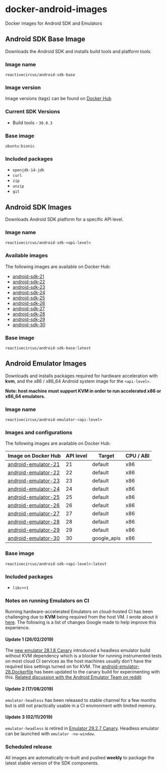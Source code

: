 # docker-android-images

Docker images for Android SDK and Emulators

## Android SDK Base Image

Downloads the Android SDK and installs build tools and platform tools.

### Image name

`reactivecircus/android-sdk-base`

### Image version

Image versions (tags) can be found on [Docker Hub](https://hub.docker.com/r/reactivecircus/android-sdk-base/tags/)

### Current SDK Versions

* Build tools - `30.0.3`

### Base image

`ubuntu:bionic`

### Included packages

* `openjdk-14-jdk`
* `curl`
* `zip`
* `unzip`
* `git`

## Android SDK Images

Downloads Android SDK platform for a specific API level.

### Image name

`reactivecircus/android-sdk-<api-level>`

### Available images

The following images are available on Docker Hub:

- [android-sdk-21](https://hub.docker.com/r/reactivecircus/android-sdk-21/tags/)
- [android-sdk-22](https://hub.docker.com/r/reactivecircus/android-sdk-22/tags/)
- [android-sdk-23](https://hub.docker.com/r/reactivecircus/android-sdk-23/tags/)
- [android-sdk-24](https://hub.docker.com/r/reactivecircus/android-sdk-24/tags/)
- [android-sdk-25](https://hub.docker.com/r/reactivecircus/android-sdk-25/tags/)
- [android-sdk-26](https://hub.docker.com/r/reactivecircus/android-sdk-26/tags/)
- [android-sdk-27](https://hub.docker.com/r/reactivecircus/android-sdk-27/tags/)
- [android-sdk-28](https://hub.docker.com/r/reactivecircus/android-sdk-28/tags/)
- [android-sdk-29](https://hub.docker.com/r/reactivecircus/android-sdk-29/tags/)
- [android-sdk-30](https://hub.docker.com/r/reactivecircus/android-sdk-30/tags/)

### Base image

`reactivecircus/android-sdk-base:latest`

## Android Emulator Images

Downloads and installs packages required for hardware acceleration with **kvm**, and the x86 / x86_64 Android system image for the `<api-level>`.

**Note: host machine must support KVM in order to run accelerated x86 or x86_64 emulators.**

### Image name

`reactivecircus/android-emulator-<api-level>`

### Images and configurations

The following images are available on Docker Hub:

| Image on Docker Hub | API level | Target | CPU / ABI |
|-|-|-|-|
| [android-emulator-21](https://hub.docker.com/r/reactivecircus/android-emulator-21/tags/) | 21 | default | x86 |
| [android-emulator-22](https://hub.docker.com/r/reactivecircus/android-emulator-22/tags/) | 22 | default | x86 |
| [android-emulator-23](https://hub.docker.com/r/reactivecircus/android-emulator-23/tags/) | 23 | default | x86 |
| [android-emulator-24](https://hub.docker.com/r/reactivecircus/android-emulator-24/tags/) | 24 | default | x86 |
| [android-emulator-25](https://hub.docker.com/r/reactivecircus/android-emulator-25/tags/) | 25 | default | x86 |
| [android-emulator-26](https://hub.docker.com/r/reactivecircus/android-emulator-26/tags/) | 26 | default | x86 |
| [android-emulator-27](https://hub.docker.com/r/reactivecircus/android-emulator-27/tags/) | 27 | default | x86 |
| [android-emulator-28](https://hub.docker.com/r/reactivecircus/android-emulator-28/tags/) | 28 | default | x86 |
| [android-emulator-29](https://hub.docker.com/r/reactivecircus/android-emulator-29/tags/) | 29 | default | x86 |
| [android-emulator-30](https://hub.docker.com/r/reactivecircus/android-emulator-30/tags/) | 30 | google_apis | x86 |

### Base image

`reactivecircus/android-sdk-<api-level>:latest`

### Included packages

* `libc++1`

### Notes on running Emulators on CI

Running hardware-accelerated Emulators on cloud-hosted CI has been challenging due to **KVM** being required from the host VM. I wrote about it [here](https://dev.to/ychescale9/running-android-emulators-on-ci-from-bitrise-io-to-github-actions-3j76). The following is a list of changes Google made to help improve this experience.

#### Update 1 (26/02/2019)

The [new emulator 28.1.8 Canary](https://androidstudio.googleblog.com/2019/02/emulator-2818-canary.html) introduced a headless emulator build without KVM dependency which is a blocker for running instrumented tests on most cloud CI services as the host machines usually don't have the required bios settings turned on for KVM. The [android-emulator-28.Dockerfile](android-emulator-28.Dockerfile) has been updated to the canary build for experimenting with this. [Related discussion with the Android Emulator Team on reddit](https://www.reddit.com/r/androiddev/comments/atm3im/emulator_2818_canary/eh6uv01/?context=8&depth=9)

#### Update 2 (17/08/2019)

`emulator-headless` has been released to stable channel for a few months but is still not practically usable in a CI environment with limited memory.

#### Update 3 (02/11/2019)

`emulator-headless` is retired in [Emulator 29.2.7 Canary](https://androidstudio.googleblog.com/2019/11/emulator-2927-canary.html). Headless emulator can be launched with `emulator -no-window`.

### Scheduled release

All images are automatically re-built and pushed **weekly** to package the latest stable version of the SDK components.

